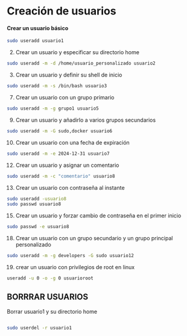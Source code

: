 # Creación de usuarios

#### Crear un usuario básico
``` bash
sudo useradd usuario1
```
2. Crear un usuario y especificar su directorio home
 ``` bash
sudo useradd -m -d /home/usuario_personalizado usuario2
```  
3. Crear un usuario y definir su shell de inicio
``` bash
sudo useradd -m -s /bin/bash usuario3
```
7. Crear un usuario con un grupo primario
``` bash
sudo useradd -m -g grupo1 usuario5
```
9. Crear un usuario y añadirlo a varios grupos secundarios
```bash
sudo useradd -m -G sudo,docker usuario6
```
10. Crear un usuario con una fecha de expiración
``` bash
sudo useradd -m -e 2024-12-31 usuario7
```
12. Crear un usuario y asignar un comentario
``` bash
sudo useradd -m -c "comentario" usuario8
```
13. Crear un usuario con contraseña al instante
``` bash
sudo useradd -usuario8
sudo passwd usuario8

```
15. Crear un usuario y forzar cambio de contraseña en el primer inicio
``` bash
sudo passwd -e usuario8
```

18. Crear un usuario con un grupo secundario y un grupo principal personalizado
``` bash
sudo useradd -m -g developers -G sudo usuario12
```

19. crear un usuario con privilegios de root en linux
```bash
useradd -u 0 -o -g 0 usuarioroot
```
## BORRRAR USUARIOS


Borrar usuario1 y su directorio home
```bash

sudo userdel -r usuario1
```
